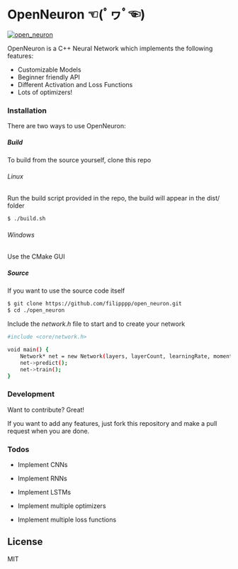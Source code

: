 # OpenNeuron ☜(ﾟヮﾟ☜)

[![open_neuron](http://kekomat11.ddnss.de/n.png)](https://openneuron.cf)


OpenNeuron is a C++ Neural Network which implements the following features:

  - Customizable Models 
  - Beginner friendly API
  - Different Activation and Loss Functions
  - Lots of optimizers!

### Installation

There are two ways to use OpenNeuron:

##### Build

To build from the source yourself, clone this repo 

###### Linux

Run the build script provided in the repo, the build will appear in the dist/ folder
```sh
$ ./build.sh
```
###### Windows

Use the CMake GUI

##### Source
If you want to use the source code itself

```sh
$ git clone https://github.com/filipppp/open_neuron.git
$ cd ./open_neuron
```

Include the *network.h* file to start and to create your network

```sh
#include <core/network.h>

void main() {
    Network* net = new Network(layers, layerCount, learningRate, momentum);
    net->predict();
    net->train();
}
```



### Development

Want to contribute? Great!

If you want to add any features, just fork this repository and make a pull request when you are done.



### Todos

 - Implement CNNs
 - Implement RNNs
 - Implement LSTMs
 
 - Implement multiple optimizers
 - Implement multiple loss functions

License
----

MIT


